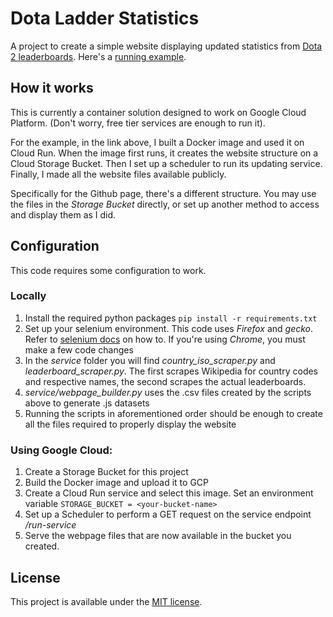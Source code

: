 Dota Ladder Statistics
======================

A project to create a simple website displaying updated statistics from [Dota 2 leaderboards].
Here's a [running example].

[Dota 2 leaderboards]: http://www.dota2.com/leaderboards
[running example]: https://arielbello.github.io/dota-ladder/

How it works
----------------------
This is currently a container solution designed to work on Google Cloud Platform. 
(Don't worry, free tier services are enough to run it).

For the example, in the link above, I built a Docker image and used it on Cloud Run.
When the image first runs, it creates the website structure on a Cloud Storage Bucket.
Then I set up a scheduler to run its updating service. Finally, I made all the website
files available publicly.

Specifically for the Github page, there's a different structure. You may use the
files in the *Storage Bucket* directly, or set up another method to access and display them as I did.

Configuration
----------------------
This code requires some configuration to work.

### Locally

1. Install the required python packages `pip install -r requirements.txt`
1. Set up your selenium environment. This code uses *Firefox* and *gecko*. Refer to [selenium docs] on how to. 
   If you're using *Chrome*, you must make a few code changes
1. In the *service* folder you will find *country_iso_scraper.py* and *leaderboard_scraper.py*. The first scrapes
Wikipedia for country codes and respective names, the second scrapes the actual leaderboards.
1. *service/webpage_builder.py* uses the .csv files created by the scripts above to generate .js datasets
1. Running the scripts in aforementioned order should be enough to create all the files required to properly 
display the website
   
   
### Using Google Cloud:

1. Create a Storage Bucket for this project
1. Build the Docker image and upload it to GCP
1. Create a Cloud Run service and select this image. Set an environment variable `STORAGE_BUCKET = <your-bucket-name>`
1. Set up a Scheduler to perform a GET request on the service endpoint */run-service*
1. Serve the webpage files that are now available in the bucket you created.


License
---------------------
This project is available under the [MIT license](https://opensource.org/licenses/MIT).

[selenium docs]: https://www.selenium.dev/documentation/en/getting_started_with_webdriver/browsers/